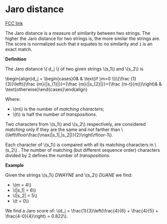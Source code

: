 # Jaro distance

[FCC link](https://www.freecodecamp.org/learn/coding-interview-prep/rosetta-code/jaro-distance)

The Jaro distance is a measure of similarity between two strings. The higher the
Jaro distance for two strings is, the more similar the strings are. The score is
normalized such that `0` equates to no similarity and `1` is an exact match.

**Definition**

The Jaro distance \\( d_j \\) of two given strings \\(s_1\\) and \\(s_2\\) is

\\begin{align}d_j = \\begin{cases}0& & \\text{if }m=0 \\\\\\\\{\\frac
{1}{3}}\\left({\\frac {m}{|s\_{1}|}}+{\\frac {m}{|s\_{2}|}}+{\\frac
{m-t}{m}}\\right)& & \\text{otherwise}\\end{cases}\\end{align}

Where:

- \\(m\\) is the number of _matching characters_;
- \\(t\\) is half the number of _transpositions_.

Two characters from \\(s_1\\) and \\(s_2\\) respectively, are considered
_matching_ only if they are the same and not farther than
\\(\\left\\lfloor\\frac{\\max(|s_1|,|s_2|)}{2}\\right\\rfloor-1\\).

Each character of \\(s_1\\) is compared with all its matching characters in
\\(s_2\\) . The number of matching (but different sequence order) characters
divided by 2 defines the number of _transpositions_.

**Example**

Given the strings \\(s_1\\) _DWAYNE_ and \\(s_2\\) _DUANE_ we find:

- \\(m = 4\\)
- \\(|s_1| = 6\\)
- \\(|s_2| = 5\\)
- \\(t = 0\\)

We find a Jaro score of: \\(d_j = \\frac{1}{3}\\left(\\frac{4}{6} +
\\frac{4}{5} + \\frac{4-0}{4}\\right) = 0.822\\).
